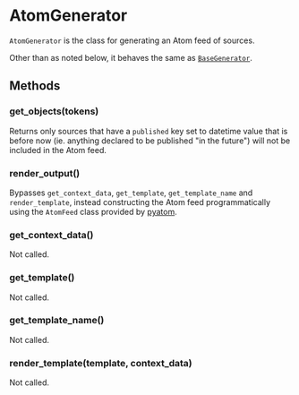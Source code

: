 # AtomGenerator

`AtomGenerator` is the class for generating an Atom feed of sources.

Other than as noted below, it behaves the same as
[`BaseGenerator`](/api-flourish-generators-base/).


## Methods

### get_objects(tokens)

Returns only sources that have a `published` key set to datetime value that
is before now (ie. anything declared to be published "in the future") will
not be included in the Atom feed.

### render_output()

Bypasses `get_context_data`, `get_template`, `get_template_name` and 
`render_template`, instead constructing the Atom feed programmatically
using the `AtomFeed` class provided by [pyatom].

[pyatom]: https://pypi.python.org/pypi/pyatom

### get_context_data()

Not called.

### get_template()

Not called.

### get_template_name()

Not called.

### render_template(template, context_data)

Not called.
